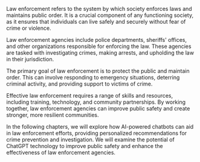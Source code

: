 
Law enforcement refers to the system by which society enforces laws and maintains public order. It is a crucial component of any functioning society, as it ensures that individuals can live safely and securely without fear of crime or violence.

Law enforcement agencies include police departments, sheriffs' offices, and other organizations responsible for enforcing the law. These agencies are tasked with investigating crimes, making arrests, and upholding the law in their jurisdiction.

The primary goal of law enforcement is to protect the public and maintain order. This can involve responding to emergency situations, deterring criminal activity, and providing support to victims of crime.

Effective law enforcement requires a range of skills and resources, including training, technology, and community partnerships. By working together, law enforcement agencies can improve public safety and create stronger, more resilient communities.

In the following chapters, we will explore how AI-powered chatbots can aid in law enforcement efforts, providing personalized recommendations for crime prevention and investigation. We will examine the potential of ChatGPT technology to improve public safety and enhance the effectiveness of law enforcement agencies.
